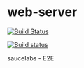 # web-server

[![Build Status](https://travis-ci.org/npm-gui-base/web-server.svg?branch=master)](https://travis-ci.org/npm-gui-base/web-server)

[![Build status](https://ci.appveyor.com/api/projects/status/am1elpua72ad4md6?svg=true)](https://ci.appveyor.com/project/q-nick/web-server)


saucelabs - E2E
